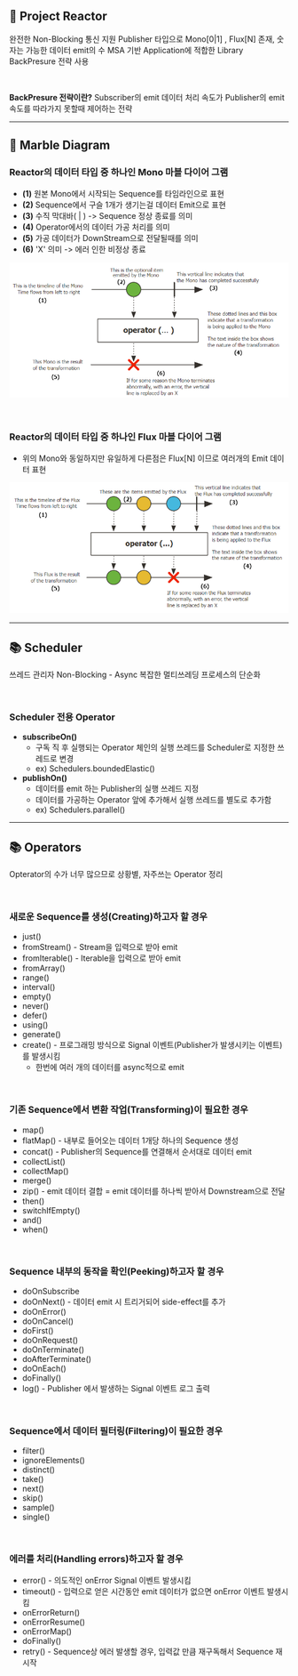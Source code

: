 ## 📘 Project Reactor

완전한 Non-Blocking 통신 지원
Publisher 타입으로 Mono[0|1] , Flux[N] 존재, 숫자는 가능한 데이터 emit의 수
MSA 기반 Application에 적합한 Library
BackPresure 전략 사용

<br>

**BackPresure 전략이란?**
Subscriber의 emit 데이터 처리 속도가 Publisher의 emit 속도를 따라가지 못할때 제어하는 전략

------
## 📘 Marble Diagram

### **Reactor의 데이터 타입 중 하나인 Mono 마블 다이어 그램**

- **(1)** 원본 Mono에서 시작되는 Sequence를 타임라인으로 표현
- **(2)** Sequence에서 구슬 1개가 생기는걸 데이터 Emit으로 표현
- **(3)** 수직 막대바( | ) -> Sequence 정상 종료를 의미
- **(4)** Operator에서의 데이터 가공 처리를 의미
- **(5)** 가공 데이터가 DownStream으로 전달될때를 의미
- **(6)** 'X' 의미 -> 에러 인한 비정상 종료

![](./1.png)

<br>

### **Reactor의 데이터 타입 중 하나인 Flux 마블 다이어 그램**

- 위의 Mono와 동일하지만 유일하게 다른점은 Flux[N] 이므로 여러개의 Emit 데이터 표현

![](./2.png)

------
## 📚 Scheduler

쓰레드 관리자
Non-Blocking - Async
복잡한 멀티쓰레딩 프로세스의 단순화

<br>

### **Scheduler 전용 Operator**

- **subscribeOn()**
  - 구독 직 후 실행되는 Operator 체인의 실행 쓰레드를 Scheduler로 지정한 쓰레드로 변경
  - ex) Schedulers.boundedElastic()
- **publishOn()**
  - 데이터를 emit 하는 Publisher의 실행 쓰레드 지정
  - 데이터를 가공하는 Operator 앞에 추가해서 실행 쓰레드를 별도로 추가함
  - ex) Schedulers.parallel()

------
## 📚 Operators

Opterator의 수가 너무 많으므로 상황별, 자주쓰는 Operator 정리

<br>

### **새로운 Sequence를 생성(Creating)하고자 할 경우**

- just()
- fromStream() - Stream을 입력으로 받아 emit
- fromIterable() - Iterable을 입력으로 받아 emit
- fromArray()
- range()
- interval()
- empty()
- never()
- defer()
- using()
- generate()
- create() - 프로그래밍 방식으로 Signal 이벤트(Publisher가 발생시키는 이벤트)를 발생시킴
  - 한번에 여러 개의 데이터를 async적으로 emit

<br>

### **기존 Sequence에서 변환 작업(Transforming)이 필요한 경우**

- map()
- flatMap() - 내부로 들어오는 데이터 1개당 하나의 Sequence 생성
- concat() - Publisher의 Sequence를 연결해서 순서대로 데이터 emit
- collectList()
- collectMap()
- merge()
- zip() - emit 데이터 결합 = emit 데이터를 하나씩 받아서 Downstream으로 전달
- then()
- switchIfEmpty()
- and()
- when()

<br>

### **Sequence 내부의 동작을 확인(Peeking)하고자 할 경우**

- doOnSubscribe
- doOnNext() - 데이터 emit 시 트리거되어 side-effect를 추가
- doOnError()
- doOnCancel()
- doFirst()
- doOnRequest()
- doOnTerminate()
- doAfterTerminate()
- doOnEach()
- doFinally()
- log() - Publisher 에서 발생하는 Signal 이벤트 로그 출력

<br>

### **Sequence에서 데이터 필터링(Filtering)이 필요한 경우**

- filter()
- ignoreElements()
- distinct()
- take()
- next()
- skip()
- sample()
- single()

<br>

### **에러를 처리(Handling errors)하고자 할 경우**

- error() - 의도적인 onError Signal 이벤트 발생시킴
- timeout() - 입력으로 얻은 시간동안 emit 데이터가 없으면 onError 이벤트 발생시킴
- onErrorReturn()
- onErrorResume()
- onErrorMap()
- doFinally()
- retry() - Sequence상 에러 발생할 경우, 입력값 만큼 재구독해서 Sequence 재시작